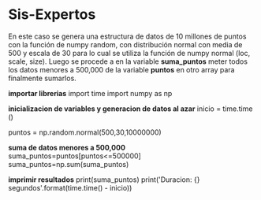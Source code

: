 # Sis-Expertos
En este caso se genera una estructura de datos de 10 millones de puntos con la función de numpy random, con distribución normal con media de 500 y escala de 30 para lo cual se utiliza la función de numpy normal (loc, scale, size). Luego se procede a en la variable **suma_puntos** meter todos los datos menores a 500,000 de la variable **puntos** en otro array para finalmente sumarlos. 

**importar librerias**
import time
import numpy as np

**inicializacion de variables y generacion de datos al azar**
inicio = time.time ()

puntos = np.random.normal(500,30,10000000) 

**suma de datos menores a 500,000**
suma_puntos=puntos[puntos<=500000]
suma_puntos=np.sum(suma_puntos)

**imprimir resultados**
print(suma_puntos)
print('Duracion: {} segundos'.format(time.time() - inicio))
